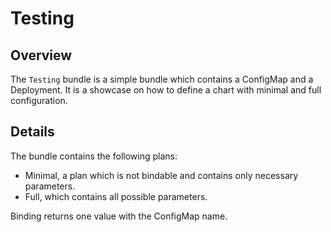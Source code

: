 # Testing

## Overview

The `Testing` bundle is a simple bundle which contains a ConfigMap and a Deployment. It is a showcase on how to define a chart with minimal and full configuration.

## Details

The bundle contains the following plans:
- Minimal, a plan which is not bindable and contains only necessary parameters.
- Full, which contains all possible parameters.

Binding returns one value with the ConfigMap name.

